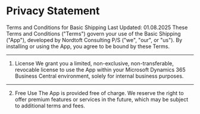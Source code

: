 # Privacy Statement
Terms and Conditions for Basic Shipping
Last Updated: 01.08.2025
These Terms and Conditions ("Terms") govern your use of the Basic Shipping ("App"), developed by Nordtoft Consulting P/S ("we", "our", or "us"). By installing or using the App, you agree to be bound by these Terms.
________________________________________
1. License
We grant you a limited, non-exclusive, non-transferable, revocable license to use the App within your Microsoft Dynamics 365 Business Central environment, solely for internal business purposes.
________________________________________
2. Free Use
The App is provided free of charge. We reserve the right to offer premium features or services in the future, which may be subject to additional terms and fees.
